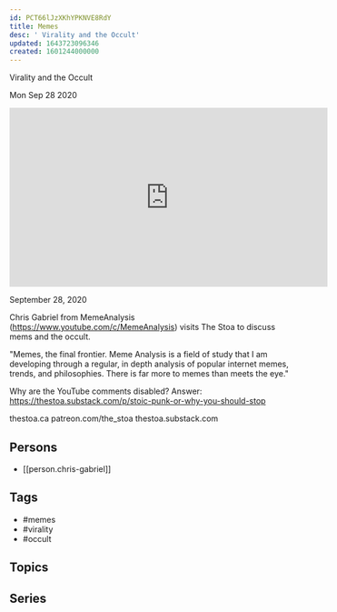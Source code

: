 ```yaml
---
id: PCT66lJzXKhYPKNVE8RdY
title: Memes
desc: ' Virality and the Occult'
updated: 1643723096346
created: 1601244000000
---
```



 Virality and the Occult

Mon Sep 28 2020

<iframe width="560" height="315" src="https://www.youtube.com/embed/V4oc9tqK_eM" title="Memes: Virality and the Occult w/ Chris Gabriel (MemeAnalysis)" frameborder="0" allow="accelerometer; autoplay; clipboard-write; encrypted-media; gyroscope; picture-in-picture" allowfullscreen ></iframe>

September 28, 2020

Chris Gabriel from MemeAnalysis (https://www.youtube.com/c/MemeAnalysis) visits The Stoa to discuss mems and the occult.

"Memes, the final frontier. Meme Analysis is a field of study that I am developing through a regular, in depth analysis of popular internet memes, trends, and philosophies. There is far more to memes than meets the eye."

Why are the YouTube comments disabled? Answer: https://thestoa.substack.com/p/stoic-punk-or-why-you-should-stop

thestoa.ca
patreon.com/the_stoa
thestoa.substack.com

## Persons

- [[person.chris-gabriel]]

## Tags

- #memes
- #virality
- #occult

## Topics



## Series



